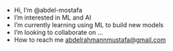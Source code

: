 -  Hi, I’m @abdel-mostafa
- I’m interested in ML and AI
- I’m currently learning using ML to build new models
- I’m looking to collaborate on ...
- How to reach me abdelrahmannmustafa@gmail.com

<!---
abdel-mostafa/abdel-mostafa is a ✨ special ✨ repository because its `README.md` (this file) appears on your GitHub profile.
You can click the Preview link to take a look at your changes.
--->
